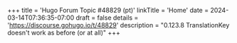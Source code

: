 +++
title = 'Hugo Forum Topic #48829 (pt)'
linkTitle = 'Home'
date = 2024-03-14T07:36:35-07:00
draft = false
details = 'https://discourse.gohugo.io/t/48829'
description = "0.123.8 TranslationKey doesn't work as before (or at all)"
+++
